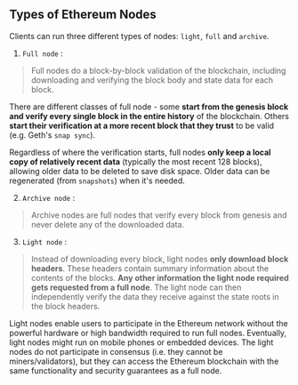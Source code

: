## Types of Ethereum Nodes

Clients can run three different types of nodes: `light`, `full` and `archive`.

1. `Full node` :

> Full nodes do a block-by-block validation of the blockchain, including downloading and verifying the block body and state data for each block.

There are different classes of full node - some **start from the genesis block and verify every single block in the entire history** of the blockchain. Others **start their verification at a more recent block that they trust** to be valid (e.g. Geth's `snap sync`).

Regardless of where the verification starts, full nodes **only keep a local copy of relatively recent data** (typically the most recent 128 blocks), allowing older data to be deleted to save disk space. Older data can be regenerated (from `snapshots`) when it's needed.

2. `Archive node` :

> Archive nodes are full nodes that verify every block from genesis and never delete any of the downloaded data.

3. `Light node` :

> Instead of downloading every block, light nodes **only download block headers**. These headers contain summary information about the contents of the blocks. **Any other information the light node required gets requested from a full node**. The light node can then independently verify the data they receive against the state roots in the block headers.

Light nodes enable users to participate in the Ethereum network without the powerful hardware or high bandwidth required to run full nodes. Eventually, light nodes might run on mobile phones or embedded devices. The light nodes do not participate in consensus (i.e. they cannot be miners/validators), but they can access the Ethereum blockchain with the same functionality and security guarantees as a full node.